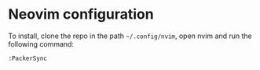 # Neovim configuration

To install, clone the repo in the path `~/.config/nvim`, open nvim and run the following command:

```
:PackerSync
```
